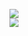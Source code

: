 [![](https://img.shields.io/badge/Made%20With-Github%20Spray-lightgrey.svg?style=for-the-badge&logo=github)](https://github.com/Annihil/github-spray#21255)  
[![](https://i.imgur.com/2DrTn0Z.gif)](https://github.com/Annihil/github-spray)